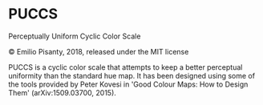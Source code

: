 PUCCS
=====

Perceptually Uniform Cyclic Color Scale

© Emilio Pisanty, 2018, released under the MIT license



PUCCS is a cyclic color scale that attempts to keep a better perceptual uniformity than the standard hue map. It has been designed using some of the tools provided by Peter Kovesi in 'Good Colour Maps: How to Design Them' (arXiv:1509.03700, 2015).






